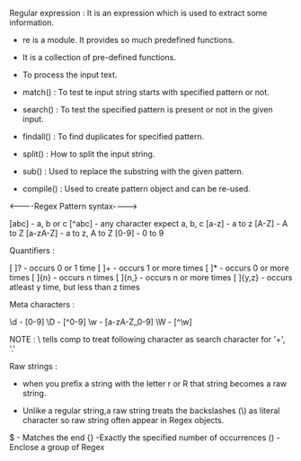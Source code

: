 Regular expression : It is an expression which is used to extract some information.

- re is a module. It provides so much predefined functions.
- It is a collection of pre-defined functions.
- To process the input text.

- match() : To test te input string starts with specified pattern or not.

- search() : To test the specified pattern is present or not in the given input.

- findall() : To find duplicates for specified pattern.

- split() : How to split the input string.

- sub() : Used to replace the substring with the given pattern.

- compile() : Used to create pattern object and can be re-used.

<----Regex Pattern syntax---->

[abc] - a, b or c
[^abc] - any character expect a, b, c
[a-z] - a to z
[A-Z] - A to Z
[a-zA-Z] - a to z, A to Z
[0-9] - 0 to 9

Quantifiers :

[ ]? - occurs 0 or 1 time
[ ]+ - occurs 1 or more times
[ ]\* - occurs 0 or more times
[ ]{n} - occurs n times
[ ]{n,} - occurs n or more times
[ ]{y,z} - occurs atleast y time, but less than z times

Meta characters :

\d - [0-9]
\D - [^0-9]
\w - [a-zA-Z_0-9]
\W - [^\w]

NOTE : \ tells comp to treat following character as search character for '+', '.'

Raw strings :

- when you prefix a string with the letter r or R that string becomes a raw string.

- Unlike a regular string,a raw string treats the backslashes (\\) as literal character so raw string often appear in Regex objects.


$ - Matches the end
{} -Exactly the specified number of occurrences
() -Enclose a group of Regex
